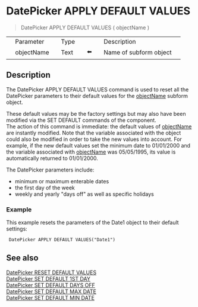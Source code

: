 # DatePicker APPLY DEFAULT VALUES

> DatePicker APPLY DEFAULT VALUES ( objectName )

|     |     |     |     |     |     |     |     |     |
| --- | --- | --- | --- | --- | --- | --- | --- | --- |
|     | Parameter |     | Type |     |     |     | Description |     |
|     | objectName |     | Text |     | ⬅️ |     | Name of subform object |     |

## Description

The DatePicker APPLY DEFAULT VALUES command is used to reset all the DatePicker parameters to their default values for the [objectName](# "Name of subform object") subform object.

These default values may be the factory settings but may also have been modified via the SET DEFAULT commands of the component.  
The action of this command is immediate: the default values of [objectName](# "Name of subform object") are instantly modified. Note that the variable associated with the object could also be modified in order to take the new values into account. For example, if the new default values set the minimum date to 01/01/2000 and the variable associated with [objectName](# "Name of subform object") was 05/05/1995, its value is automatically returned to 01/01/2000.

The DatePicker parameters include:

* minimum or maximum enterable dates
* the first day of the week
* weekly and yearly "days off" as well as specific holidays

### Example  

This example resets the parameters of the Date1 object to their default settings:

```4d
 DatePicker APPLY DEFAULT VALUES("Date1")
```

## See also

[DatePicker RESET DEFAULT VALUES](DatePicker%20RESET%20DEFAULT%20VALUES.md)  
[DatePicker SET DEFAULT 1ST DAY](DatePicker%20SET%20DEFAULT%201ST%20DAY.md)  
[DatePicker SET DEFAULT DAYS OFF](DatePicker%20SET%20DEFAULT%20DAYS%20OFF.md)  
[DatePicker SET DEFAULT MAX DATE](DatePicker%20SET%20DEFAULT%20MAX%20DATE.md)  
[DatePicker SET DEFAULT MIN DATE](DatePicker%20SET%20DEFAULT%20MIN%20DATE.md)
